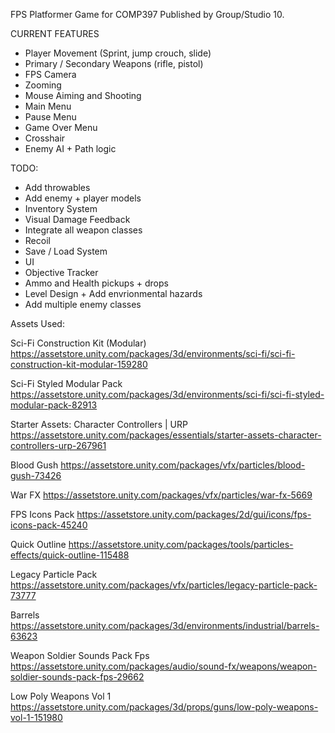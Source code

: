 FPS Platformer Game for COMP397 Published by Group/Studio 10.

CURRENT FEATURES
- Player Movement (Sprint, jump crouch, slide)
- Primary / Secondary Weapons (rifle, pistol)
- FPS Camera
- Zooming
- Mouse Aiming and Shooting
- Main Menu
- Pause Menu
- Game Over Menu
- Crosshair
- Enemy AI + Path logic

TODO:
- Add throwables
- Add enemy + player models
- Inventory System
- Visual Damage Feedback
- Integrate all weapon classes
- Recoil
- Save / Load System
- UI
- Objective Tracker
- Ammo and Health pickups + drops
- Level Design + Add envrionmental hazards
- Add multiple enemy classes


Assets Used:


Sci-Fi Construction Kit (Modular)
https://assetstore.unity.com/packages/3d/environments/sci-fi/sci-fi-construction-kit-modular-159280

Sci-Fi Styled Modular Pack
https://assetstore.unity.com/packages/3d/environments/sci-fi/sci-fi-styled-modular-pack-82913

Starter Assets: Character Controllers | URP
https://assetstore.unity.com/packages/essentials/starter-assets-character-controllers-urp-267961

Blood Gush
https://assetstore.unity.com/packages/vfx/particles/blood-gush-73426

War FX
https://assetstore.unity.com/packages/vfx/particles/war-fx-5669

FPS Icons Pack
https://assetstore.unity.com/packages/2d/gui/icons/fps-icons-pack-45240

Quick Outline
https://assetstore.unity.com/packages/tools/particles-effects/quick-outline-115488

Legacy Particle Pack
https://assetstore.unity.com/packages/vfx/particles/legacy-particle-pack-73777

Barrels
https://assetstore.unity.com/packages/3d/environments/industrial/barrels-63623

Weapon Soldier Sounds Pack Fps
https://assetstore.unity.com/packages/audio/sound-fx/weapons/weapon-soldier-sounds-pack-fps-29662

Low Poly Weapons Vol 1
https://assetstore.unity.com/packages/3d/props/guns/low-poly-weapons-vol-1-151980
